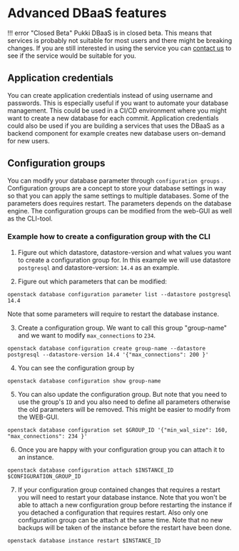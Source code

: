 # Advanced DBaaS features
!!! error "Closed Beta"
    Pukki DBaaS is in closed beta. This means that services is probably not suitable for most users
    and there might be breaking changes. If you are still interested in using the service you can
    [contact us](../../support/contact.md) to see if the service would be suitable for you.

## Application credentials

You can create application credentials instead of using username and passwords. This is especially useful if you want to automate your database management. This could be used in a CI/CD environment where you might want to create a new database for each commit. Application credentials could also be used if you are building a services that uses the DBaaS as a backend component for example creates new database users on-demand for new users.

## Configuration groups

You can modify your database parameter through `configuration groups` . Configuration groups are a
concept to store your database settings in way so that you can apply the same settings to multiple
databases. Some of the parameters does requires restart. The parameters depends on the database
engine. The configuration groups can be modified from the web-GUI as well as the CLI-tool.

### Example how to create a configuration group with the CLI


1. Figure out which datastore, datastore-version and what values you want to create a configuration
group for. In this example we will use datastore `postgresql` and datastore-version:  `14.4` as an
example.

2. Figure out which parameters that can be modified:
```
openstack database configuration parameter list --datastore postgresql 14.4
```
Note that some parameters will require to restart the database instance.

3. Create a configuration group. We want to call this group "group-name" and we want to modify
`max_connections` to `234`.
```
openstack database configuration create group-name --datastore postgresql --datastore-version 14.4 '{"max_connections": 200 }'
```

4. You can see the configuration group by
```
openstack database configuration show group-name
```

5. You can also update the configuration group. But note that you need to use the group's `ID` and
you also need to define all parameters otherwise the old parameters will be removed. This might be
easier to modify from the WEB-GUI.
```
openstack database configuration set $GROUP_ID '{"min_wal_size": 160, "max_connections": 234 }'
```

6. Once you are happy with your configuration group you can attach it to an instance.
```
openstack database configuration attach $INSTANCE_ID $CONFIGURATION_GROUP_ID
```

7. If your configuration group contained changes that requires a restart you will need to restart
your database instance. Note that you won't be able to attach a new configuration group before
restarting the instance if you detached a configuration that requires restart. Also only one
configuration group can be attach at the same time. Note that no new backups will be taken of the
instance before the restart have been done.
```
openstack database instance restart $INSTANCE_ID
```

